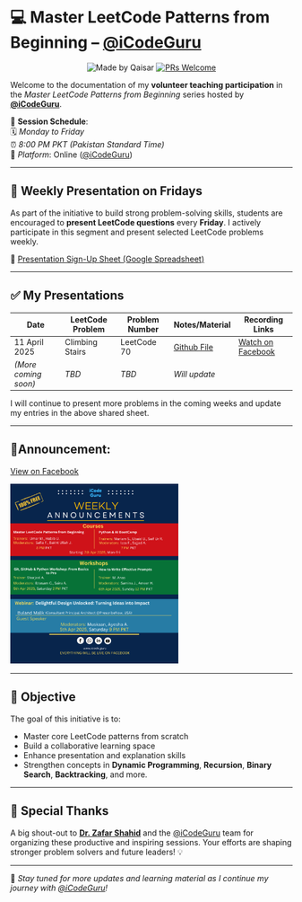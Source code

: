 # 💻 Master LeetCode Patterns from Beginning – [@iCodeGuru](https://www.linkedin.com/company/icode-guru/posts/?feedView=all)
<div align="center">

![Made by Qaisar](https://img.shields.io/badge/Made%20by-Qaisar%20Abbas-blueviolet)
[![PRs Welcome](https://img.shields.io/badge/PRs-welcome-brightgreen.svg?style=flat-square)](http://makeapullrequest.com)
</div>

Welcome to the documentation of my **volunteer teaching participation** in the *Master LeetCode Patterns from Beginning* series hosted by **[@iCodeGuru](https://www.linkedin.com/company/icode-guru/posts/?feedView=all)**.

📅 **Session Schedule**:  
🗓️ *Monday to Friday*  
⏰ *8:00 PM PKT (Pakistan Standard Time)*  
📍 *Platform*: Online ([@iCodeGuru](https://www.linkedin.com/company/icode-guru/posts/?feedView=all))

---

## 🔁 Weekly Presentation on Fridays

As part of the initiative to build strong problem-solving skills, students are encouraged to **present LeetCode questions** every **Friday**. I actively participate in this segment and present selected LeetCode problems weekly.

🔗 [Presentation Sign-Up Sheet (Google Spreadsheet)](https://docs.google.com/spreadsheets/d/1STVaOZkX7PFej5AWUujMKfEYjiHu8oxAyNquoGAsKYE/edit?gid=922840490#gid=922840490)

---

## ✅ My Presentations

| Date        | LeetCode Problem                  | Problem Number | Notes/Material | Recording Links |
|-------------|----------------------------------|----------------|----------------|----------------|
| 11 April 2025 | Climbing Stairs                   | LeetCode 70    | [Github File](https://github.com/QaisarAbbas2024/LeetCode-Questions/tree/main/70.%20Climbing%20Stairs)  | [Watch on Facebook]([https://www.facebook.com/share/v/1E1JDLqGeL/?mibextid=oFDknk) |
| *(More coming soon)* | *TBD*                          | *TBD*          | *Will update*  |

I will continue to present more problems in the coming weeks and update my entries in the above shared sheet.

---
## 📢**Announcement:**
[View on Facebook](https://www.facebook.com/share/p/15JqWUEj6A/)

<p float="left">
 <a href="https://www.linkedin.com/posts/icode-guru_icodeguru-ai-python-activity-7313910359126392835-odz8/?utm_source=share&utm_medium=member_desktop&rcm=ACoAACWO1IMBlh_Ze2fESduaOpic1ZppKmGjFUg">
     <img src="8 PM Master LeetCode Patterns from Beginning.png" width="300px" />
  </a>

 ---
  
## 🚀 Objective

The goal of this initiative is to:
- Master core LeetCode patterns from scratch
- Build a collaborative learning space
- Enhance presentation and explanation skills
- Strengthen concepts in **Dynamic Programming**, **Recursion**, **Binary Search**, **Backtracking**, and more.

---

## 🙌 Special Thanks

A big shout-out to **[Dr. Zafar Shahid](https://www.linkedin.com/in/zafarshahid/)** and the [@iCodeGuru](https://www.linkedin.com/company/icode-guru/posts/?feedView=all) team for organizing these productive and inspiring sessions. Your efforts are shaping stronger problem solvers and future leaders! 💡

---

📌 *Stay tuned for more updates and learning material as I continue my journey with [@iCodeGuru](https://www.linkedin.com/company/icode-guru/posts/?feedView=all)!*
